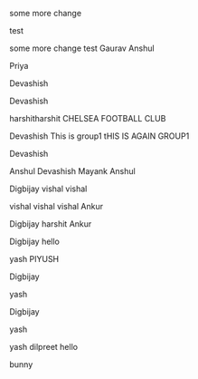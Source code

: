 some more change

test



some more change
test
Gaurav
Anshul

Priya

Devashish

Devashish

harshitharshit
CHELSEA FOOTBALL CLUB 


Devashish
This is group1
tHIS IS AGAIN GROUP1








Devashish



Anshul
Devashish
Mayank
Anshul


Digbijay
vishal
vishal 


vishal vishal vishal 
Ankur

Digbijay
harshit
Ankur



Digbijay
hello

yash
PIYUSH

Digbijay

yash


Digbijay


yash

yash
dilpreet
hello

bunny
